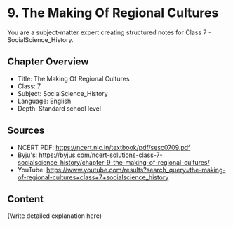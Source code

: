 # 9. The Making Of Regional Cultures

You are a subject-matter expert creating structured notes for Class 7 - SocialScience_History.

## Chapter Overview
- Title: The Making Of Regional Cultures
- Class: 7
- Subject: SocialScience_History
- Language: English
- Depth: Standard school level

## Sources
- NCERT PDF: https://ncert.nic.in/textbook/pdf/sesc0709.pdf
- Byju's: https://byjus.com/ncert-solutions-class-7-socialscience_history/chapter-9-the-making-of-regional-cultures/
- YouTube: https://www.youtube.com/results?search_query=the-making-of-regional-cultures+class+7+socialscience_history

## Content
(Write detailed explanation here)

